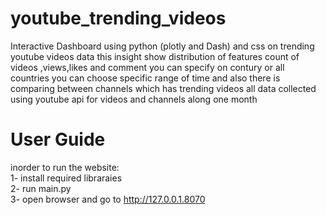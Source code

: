 # youtube_trending_videos
Interactive Dashboard using python (plotly and Dash) and css on trending youtube videos data
this insight show distribution of features count of videos ,views,likes and comment you can specify on contury or all countries you can choose specific range of time 
and also there is comparing between channels which has trending videos 
all data collected using youtube api for videos and channels along one month 


# User Guide 
inorder to run the website: <br>
1- install required libraraies <br>
2- run main.py <br>
3- open browser and go to http://127.0.0.1.8070 <br>
